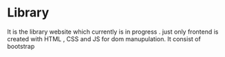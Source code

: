 # Library
It is the library website which currently is in progress . just only frontend is created with HTML , CSS and JS for dom manupulation.
It consist of bootstrap 
